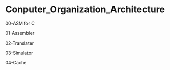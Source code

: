 # Conputer_Organization_Architecture

00-ASM for C

01-Assembler

02-Translater

03-Simulator

04-Cache

